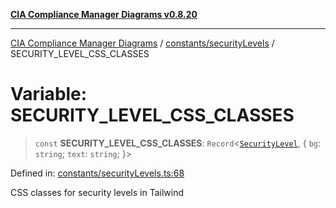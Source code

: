 [**CIA Compliance Manager Diagrams v0.8.20**](../../../README.md)

***

[CIA Compliance Manager Diagrams](../../../modules.md) / [constants/securityLevels](../README.md) / SECURITY\_LEVEL\_CSS\_CLASSES

# Variable: SECURITY\_LEVEL\_CSS\_CLASSES

> `const` **SECURITY\_LEVEL\_CSS\_CLASSES**: `Record`\<[`SecurityLevel`](../../../types/cia/type-aliases/SecurityLevel.md), \{ `bg`: `string`; `text`: `string`; \}\>

Defined in: [constants/securityLevels.ts:68](https://github.com/Hack23/cia-compliance-manager/blob/9180e2700dca841f6711d7243c036db4de73db57/src/constants/securityLevels.ts#L68)

CSS classes for security levels in Tailwind
